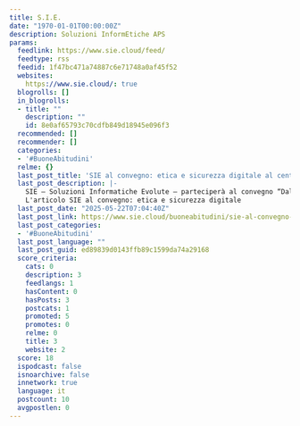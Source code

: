 ```yaml
---
title: S.I.E.
date: "1970-01-01T00:00:00Z"
description: Soluzioni InformEtiche APS
params:
  feedlink: https://www.sie.cloud/feed/
  feedtype: rss
  feedid: 1f47bc471a74887c6e71748a0af45f52
  websites:
    https://www.sie.cloud/: true
  blogrolls: []
  in_blogrolls:
  - title: ""
    description: ""
    id: 8e0af65793c70cdfb849d18945e096f3
  recommended: []
  recommender: []
  categories:
  - '#BuoneAbitudini'
  relme: {}
  last_post_title: 'SIE al convegno: etica e sicurezza digitale al centro dell’attenzione'
  last_post_description: |-
    SIE – Soluzioni Informatiche Evolute – parteciperà al convegno “Dalle truffe online alle truffe agli anziani – Insieme per dire […]
    L'articolo SIE al convegno: etica e sicurezza digitale
  last_post_date: "2025-05-22T07:04:40Z"
  last_post_link: https://www.sie.cloud/buoneabitudini/sie-al-convegno-etica-e-sicurezza-digitale-al-centro-dellattenzione/
  last_post_categories:
  - '#BuoneAbitudini'
  last_post_language: ""
  last_post_guid: ed89839d0143ffb89c1599da74a29168
  score_criteria:
    cats: 0
    description: 3
    feedlangs: 1
    hasContent: 0
    hasPosts: 3
    postcats: 1
    promoted: 5
    promotes: 0
    relme: 0
    title: 3
    website: 2
  score: 18
  ispodcast: false
  isnoarchive: false
  innetwork: true
  language: it
  postcount: 10
  avgpostlen: 0
---
```

